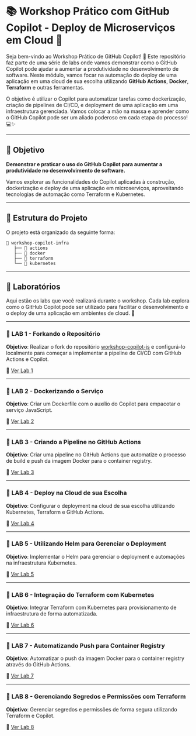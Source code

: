 # 📚 **Workshop Prático com GitHub Copilot - Deploy de Microserviços em Cloud** 🚀

Seja bem-vindo ao Workshop Prático de GitHub Copilot! 🎉 Este repositório faz parte de uma série de labs onde vamos demonstrar como o GitHub Copilot pode ajudar a aumentar a produtividade no desenvolvimento de software. Neste módulo, vamos focar na automação do deploy de uma aplicação em uma cloud de sua escolha utilizando **GitHub Actions**, **Docker**, **Terraform** e outras ferramentas.

O objetivo é utilizar o Copilot para automatizar tarefas como dockerização, criação de pipelines de CI/CD, e deployment de uma aplicação em uma infraestrutura gerenciada. Vamos colocar a mão na massa e aprender como o GitHub Copilot pode ser um aliado poderoso em cada etapa do processo! 💻✨

---

## 🎯 **Objetivo**

**Demonstrar e praticar o uso do GitHub Copilot para aumentar a produtividade no desenvolvimento de software.**

Vamos explorar as funcionalidades do Copilot aplicadas à construção, dockerização e deploy de uma aplicação em microserviços, aproveitando tecnologias de automação como Terraform e Kubernetes.

---

## 📂 **Estrutura do Projeto**

O projeto está organizado da seguinte forma:

```
📂 workshop-copilot-infra
   ├── 📁 actions
   ├── 📁 docker
   ├── 📁 terraform
   └── 📁 kubernetes
```

---

## 🧪 **Laboratórios**

Aqui estão os labs que você realizará durante o workshop. Cada lab explora como o GitHub Copilot pode ser utilizado para facilitar o desenvolvimento e o deploy de uma aplicação em ambientes de cloud. 🚀

---

### 📝 **LAB 1 - Forkando o Repositório**

**Objetivo**: Realizar o fork do repositório [workshop-copilot-js](https://github.com/alicepaixao/workshop-copilot-js) e configurá-lo localmente para começar a implementar a pipeline de CI/CD com GitHub Actions e Copilot.

📍 [Ver Lab 1](./Labs/LAB1.md)

---

### 📝 **LAB 2 - Dockerizando o Serviço**

**Objetivo**: Criar um Dockerfile com o auxílio do Copilot para empacotar o serviço JavaScript.

📍 [Ver Lab 2](./Labs/LAB2.md)

---

### 📝 **LAB 3 - Criando a Pipeline no GitHub Actions**

**Objetivo**: Criar uma pipeline no GitHub Actions que automatize o processo de build e push da imagem Docker para o container registry.

📍 [Ver Lab 3](./Labs/LAB3.md)

---

### 📝 **LAB 4 - Deploy na Cloud de sua Escolha**

**Objetivo**: Configurar o deployment na cloud de sua escolha utilizando Kubernetes, Terraform e GitHub Actions.

📍 [Ver Lab 4](./Labs/LAB4.md)

---

### 📝 **LAB 5 - Utilizando Helm para Gerenciar o Deployment**

**Objetivo**: Implementar o Helm para gerenciar o deployment e automações na infraestrutura Kubernetes.

📍 [Ver Lab 5](./Labs/LAB5.md)

---

### 📝 **LAB 6 - Integração do Terraform com Kubernetes**

**Objetivo**: Integrar Terraform com Kubernetes para provisionamento de infraestrutura de forma automatizada.

📍 [Ver Lab 6](./Labs/LAB6.md)

---

### 📝 **LAB 7 - Automatizando Push para Container Registry**

**Objetivo**: Automatizar o push da imagem Docker para o container registry através do GitHub Actions.

📍 [Ver Lab 7](./Labs/LAB7.md)

---

### 📝 **LAB 8 - Gerenciando Segredos e Permissões com Terraform**

**Objetivo**: Gerenciar segredos e permissões de forma segura utilizando Terraform e Copilot.

📍 [Ver Lab 8](./Labs/LAB8.md)
